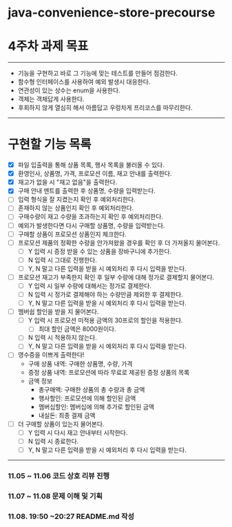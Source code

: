 # java-convenience-store-precourse

# 4주차 과제 목표

---
- 기능을 구현하고 바로 그 기능에 맞는 테스트를 만들어 점검한다.
- 함수형 인터페이스를 사용하여 예외 발생시 대응한다.
- 연관성이 있는 상수는 enum을 사용한다.
- 객체는 객체답게 사용한다.
- 후회하지 않게 열심히 해서 아름답고 우렁차게 프리코스를 마무리한다.

---
# 구현할 기능 목록

-[x] 파일 입출력을 통해 상품 목록, 행사 목록을 불러올 수 있다.
-[x] 환영인사, 상품명, 가격, 프로모션 이름, 재고 안내를 출력한다.
-[x] 재고가 없을 시 "재고 없음"을 출력한다.
-[x] 구매 안내 멘트를 출력한 후 상품명, 수량을 입력받는다.
-[ ] 입력 형식을 잘 지켰는지 확인 후 예외처리한다.
-[ ] 존재하지 않는 상품인지 확인 후 예외처리한다.
-[ ] 구매수량이 재고 수량을 초과하는지 확인 후 예외처리한다.
-[ ] 예외가 발생한다면 다시 구매할 상품명, 수량을 입력받는다.
-[ ] 구매할 상품이 프로모션 상품인지 체크한다.
-[ ] 프로모션 제품의 정확한 수량을 안가져왔을 경우를 확인 후 더 가져올지 물어본다.
    -[ ] Y 입력 시 증정 받을 수 있는 상품을 장바구니에 추가한다.
    -[ ] N 입력 시 그대로 진행한다.
    -[ ] Y, N 말고 다른 입력을 받을 시 예외처리 후 다시 입력을 받는다.
-[ ] 프로모션 재고가 부족한지 확인 후 일부 수량에 대해 정가로 결제할지 물어본다.
    -[ ] Y 입력 시 일부 수량에 대해서는 정가로 결제한다.
    -[ ] N 입력 시 정가로 결제해야 하는 수량만큼 제외한 후 결제한다.
    -[ ] Y, N 말고 다른 입력을 받을 시 예외처리 후 다시 입력을 받는다.
-[ ] 멤버쉽 할인을 받을 지 물어본다.
    -[ ] Y 입력 시 프로모션 미적용 금액의 30프로의 할인을 적용한다.
        -[ ] 최대 할인 금액은 8000원이다.
    -[ ] N 입력 시 적용하지 않는다.
    -[ ] Y, N 말고 다른 입력을 받을 시 예외처리 후 다시 입력을 받는다.
-[ ] 영수증을 이쁘게 출력한다!
    - 구매 상품 내역: 구매한 상품명, 수량, 가격
    - 증정 상품 내역: 프로모션에 따라 무료로 제공된 증정 상품의 목록
    - 금액 정보
        - 총구매액: 구매한 상품의 총 수량과 총 금액
        - 행사할인: 프로모션에 의해 할인된 금액
        - 멤버십할인: 멤버십에 의해 추가로 할인된 금액
        - 내실돈: 최종 결제 금액
-[ ] 더 구매할 상품이 있는지 물어본다.
    -[ ] Y 입력 시 다시 재고 안내부터 시작한다.
    -[ ] N 입력 시 종료한다.
    -[ ] Y, N 말고 다른 입력을 받을 시 예외처리 후 다시 입력을 받는다.

---
### 11.05 ~ 11.06 코드 상호 리뷰 진행
### 11.07 ~ 11.08 문제 이해 및 기획
### 11.08. 19:50 ~20:27 README.md 작성

